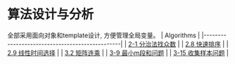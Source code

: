 # 算法设计与分析
全部采用面向对象和template设计, 方便管理全局变量。
| Algorithms                                     |
|------------------------------------------------|
| [2-1 分治法找众数](src/my_mode.h)              |
| [2.8 快速排序](src/my_qsorts.h)                |
| [2.9 线性时间选择](src/my_select.h)            |
| [3.2 矩阵连乘](src/my_matrix_chain.h)          |
| [3-9 最小m段和问题](src/my_min_m_subarray.h)       |
| [3-15 收集样本问题](src/my_collection_route.h) |
